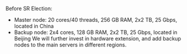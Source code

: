 Before SR Election:

- Master node: 20 cores/40 threads, 256 GB RAM, 2x2 TB, 25 Gbps, located in China
- Backup node: 2x4 cores, 128 GB RAM, 2x2 TB, 25 Gbps, located in Beijing We will further invest in hardware extension, and add backup nodes to the main servers in different regions.
